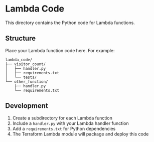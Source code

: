 # Lambda Code

This directory contains the Python code for Lambda functions.

## Structure

Place your Lambda function code here. For example:

```
lambda_code/
├── visitor_count/
│   ├── handler.py
│   ├── requirements.txt
│   └── tests/
└── other_function/
    ├── handler.py
    └── requirements.txt
```

## Development

1. Create a subdirectory for each Lambda function
2. Include a `handler.py` with your Lambda handler function
3. Add a `requirements.txt` for Python dependencies
4. The Terraform Lambda module will package and deploy this code
